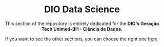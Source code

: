 <h1 align="center"> DIO Data Science </h1>

<p align="center"> This section of the repository is entirely dedicated for the <strong> DIO's Geração Tech Unimed-BH - Ciência de Dados.</strong></p>

<p align="center"> If you want to see the other sections, you can choose the right one <a href="https://github.com/AkkoS2/Studies">here</a>. </p>
